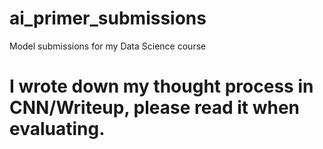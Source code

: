 # ai_primer_submissions
Model submissions for my Data Science course

# I wrote down my thought process in CNN/Writeup, please read it when evaluating.